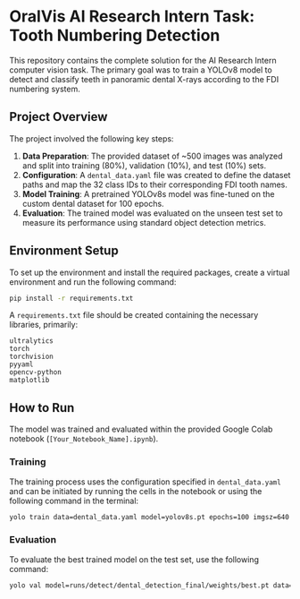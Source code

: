 # OralVis AI Research Intern Task: Tooth Numbering Detection

This repository contains the complete solution for the AI Research Intern computer vision task. The primary goal was to train a YOLOv8 model to detect and classify teeth in panoramic dental X-rays according to the FDI numbering system.

## Project Overview

The project involved the following key steps:

1.  **Data Preparation**: The provided dataset of ~500 images was analyzed and split into training (80%), validation (10%), and test (10%) sets.
2.  **Configuration**: A `dental_data.yaml` file was created to define the dataset paths and map the 32 class IDs to their corresponding FDI tooth names.
3.  **Model Training**: A pretrained YOLOv8s model was fine-tuned on the custom dental dataset for 100 epochs.
4.  **Evaluation**: The trained model was evaluated on the unseen test set to measure its performance using standard object detection metrics.

## Environment Setup

To set up the environment and install the required packages, create a virtual environment and run the following command:

```bash
pip install -r requirements.txt
```

A `requirements.txt` file should be created containing the necessary libraries, primarily:

```
ultralytics
torch
torchvision
pyyaml
opencv-python
matplotlib
```

## How to Run

The model was trained and evaluated within the provided Google Colab notebook (`[Your_Notebook_Name].ipynb`).

### Training

The training process uses the configuration specified in `dental_data.yaml` and can be initiated by running the cells in the notebook or using the following command in the terminal:

```bash
yolo train data=dental_data.yaml model=yolov8s.pt epochs=100 imgsz=640 batch=16 name=dental_detection_final
```

### Evaluation

To evaluate the best trained model on the test set, use the following command:

```bash
yolo val model=runs/detect/dental_detection_final/weights/best.pt data=dental_data.yaml split=test

